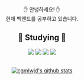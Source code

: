 <div align="center">
✋ 안녕하세요! ✋<br>
현재 백엔드를 공부하고 있습니다.

## 📖 Studying 📖
<img src="https://img.shields.io/badge/Java-007396?style=flat&logo=Conda-Forge&logoColor=white" />
<img src="https://img.shields.io/badge/HTML5-E34F26?style=flat&logo=HTML5&logoColor=white" />
<img src="https://img.shields.io/badge/CSS3-1572B6?style=flat&logo=CSS3&logoColor=white" />
<img src="https://img.shields.io/badge/JavaScript-F7DF1E?style=flat&logo=JavaScript&logoColor=white" /> <br><br>

<!-- ![cgmlwjd's github stats](https://github-readme-stats.vercel.app/api?username=cgmlwjd&show_icons=true) -->
[![cgmlwjd's github stats](https://github-readme-stats.vercel.app/api/top-langs/?username=cgmlwjd&show_icons=true&hide_border=true&title_color=004386&icon_color=004386&layout=compact)](https://github.com/cgmlwjd)

</div>
<!--
![C](https://img.shields.io/badge/-C-123456?style=flat-square&logo=C&logoColor=black)
![Java](https://img.shields.io/badge/-자바-007396?style=flat&logo=Java&logoColor=ffffff)
![Spring](https://img.shields.io/badge/-Spring-6DB33F?style=for-the-badge&logo=Spring&logoColor=white)
![JavaScript](https://img.shields.io/badge/-TypeScript-3178C6?style=flat-square&logo=TypeScript&logoColor=white)
![Serverless](https://img.shields.io/badge/-Serverless-FD5750?style=flat-square&logo=Serverless&logoColor=magenta)
![MariaDB](https://img.shields.io/badge/-MariaDB-1F305F?style=flat-square&logo=mariadb&logoColor=white)
-->

